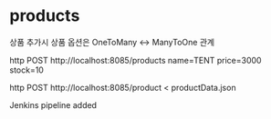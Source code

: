 # products
상품 추가시 상품 옵션은 OneToMany <-> ManyToOne 관계  
   

http POST http://localhost:8085/products name=TENT price=3000 stock=10

http POST http://localhost:8085/product < productData.json 

Jenkins pipeline added
